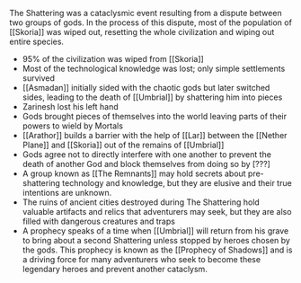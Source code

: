 The Shattering was a cataclysmic event resulting from a dispute between two groups of gods. In the process of this dispute, most of the population of [[Skoria]] was wiped out, resetting the whole civilization and wiping out entire species. 
- 95% of the civilization was wiped from [[Skoria]]
- Most of the technological knowledge was lost; only simple settlements survived
- [[Asmadan]] initially sided with the chaotic gods but later switched sides, leading to the death of [[Umbrial]] by shattering him into pieces
- Zarinesh lost his left hand
- Gods brought pieces of themselves into the world leaving parts of their powers to wield by Mortals
- [[Arathor]] builds a barrier with the help of [[Lar]] between the [[Nether Plane]] and [[Skoria]] out of the remains of [[Umbrial]]
- Gods agree not to directly interfere with one another to prevent the death of another God and block themselves from doing so by [???]
- A group known as [[The Remnants]] may hold secrets about pre-shattering technology and knowledge, but they are elusive and their true intentions are unknown.
- The ruins of ancient cities destroyed during The Shattering hold valuable artifacts and relics that adventurers may seek, but they are also filled with dangerous creatures and traps
- A prophecy speaks of a time when [[Umbrial]] will return from his grave to bring about a second Shattering unless stopped by heroes chosen by the gods. This prophecy is known as the [[Prophecy of Shadows]] and is a driving force for many adventurers who seek to become these legendary heroes and prevent another cataclysm.
